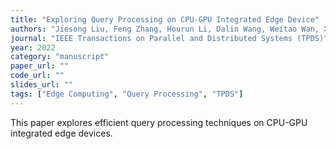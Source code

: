 ```yaml
---
title: "Exploring Query Processing on CPU-GPU Integrated Edge Device"
authors: "Jiesong Liu, Feng Zhang, Hourun Li, Dalin Wang, Weitao Wan, Xiaokun Fang, Jidong Zhai, Xiaoyong Du"
journal: "IEEE Transactions on Parallel and Distributed Systems (TPDS)"
year: 2022
category: "manuscript"
paper_url: ""
code_url: ""
slides_url: ""
tags: ["Edge Computing", "Query Processing", "TPDS"]
---
```

This paper explores efficient query processing techniques on CPU-GPU integrated edge devices.
